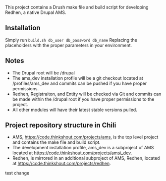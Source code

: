 This project contains a Drush make file and build script for developing Redhen, a native Drupal AMS.

## Installation
Simply run
` build.sh db_user db_password db_name `
Replacing the placeholders with the proper parameters in your environment.

## Notes
* The Drupal root will be /drupal
* The ams\_dev installation profile will be a git checkout located at /profiles/ams\_dev and commits can be pushed if you have proper permissions.
* Redhen, Registraiton, and Entity will be checked via Git and commits can be made within the /drupal root if you have proper permissions to the project.
* All other modules will have their latest stable versions pulled.

## Project repository structure in Chili
* AMS, https://code.thinkshout.com/projects/ams,  is the top level project and contains the make file and build script.
* The development installation profile, ams\_dev is a subproject of AMS located at https://code.thinkshout.com/projects/ams\_dev.
* Redhen, is mirrored in an additional subproject of AMS, Redhen, located at https://code.thinkshout.com/projects/redhen.

test change
